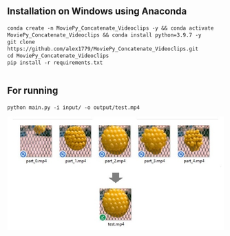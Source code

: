 ## Installation on Windows using Anaconda
```
conda create -n MoviePy_Concatenate_Videoclips -y && conda activate MoviePy_Concatenate_Videoclips && conda install python=3.9.7 -y
git clone https://github.com/alex1779/MoviePy_Concatenate_Videoclips.git
cd MoviePy_Concatenate_Videoclips
pip install -r requirements.txt


```
## For running
```
python main.py -i input/ -o output/test.mp4
```

![Face Mesh](https://github.com/alex1779/MoviePy_Concatenate_Videoclips/blob/master/img.jpg)

